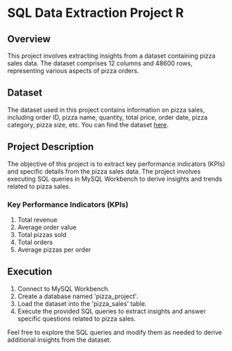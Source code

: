 # SQL Data Extraction Project R

## Overview
This project involves extracting insights from a dataset containing pizza sales data. The dataset comprises 12 columns and 48600 rows, representing various aspects of pizza orders.

## Dataset
The dataset used in this project contains information on pizza sales, including order ID, pizza name, quantity, total price, order date, pizza category, pizza size, etc. You can find the dataset [here](https://drive.google.com/file/d/1i0-91CTof7gLlKgzzCmZm1Soz1gPGI_o/view?usp=sharing).

## Project Description
The objective of this project is to extract key performance indicators (KPIs) and specific details from the pizza sales data. The project involves executing SQL queries in MySQL Workbench to derive insights and trends related to pizza sales.

### Key Performance Indicators (KPIs)
1. Total revenue
2. Average order value
3. Total pizzas sold
4. Total orders
5. Average pizzas per order

## Execution
1. Connect to MySQL Workbench.
2. Create a database named 'pizza_project'.
3. Load the dataset into the 'pizza_sales' table.
4. Execute the provided SQL queries to extract insights and answer specific questions related to pizza sales.

Feel free to explore the SQL queries and modify them as needed to derive additional insights from the dataset.

